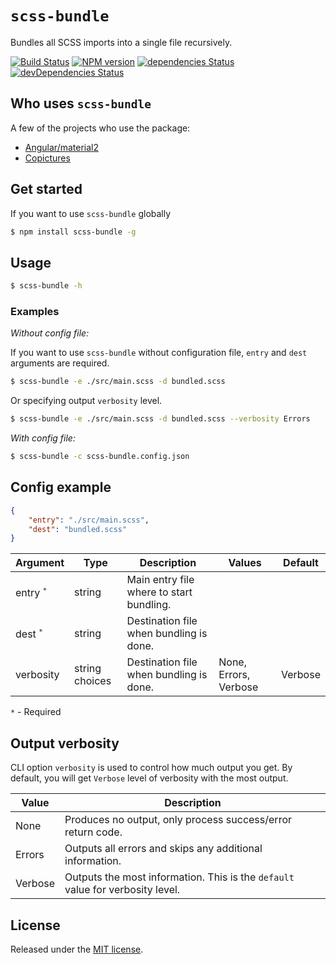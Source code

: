 # `scss-bundle`
Bundles all SCSS imports into a single file recursively.

[![Build Status](https://travis-ci.org/SimplrJS/scss-bundle.svg?branch=master)](https://travis-ci.org/SimplrJS/scss-bundle)
[![NPM version](http://img.shields.io/npm/v/scss-bundle.svg)](https://www.npmjs.com/package/scss-bundle) [![dependencies Status](https://david-dm.org/simplrjs/scss-bundle/status.svg)](https://david-dm.org/simplrjs/scss-bundle) [![devDependencies Status](https://david-dm.org/simplrjs/scss-bundle/dev-status.svg)](https://david-dm.org/simplrjs/scss-bundle?type=dev)

## Who uses `scss-bundle`
A few of the projects who use the package:
- [Angular/material2](https://github.com/angular/material2/blob/master/package.json#L107)
- [Copictures](https://copictures.com)

## Get started
If you want to use `scss-bundle` globally
```sh
$ npm install scss-bundle -g
```

## Usage
```sh
$ scss-bundle -h
```

### Examples
_Without config file:_

If you want to use `scss-bundle` without configuration file, `entry` and `dest` arguments are required.
```sh
$ scss-bundle -e ./src/main.scss -d bundled.scss
```
Or specifying output `verbosity` level.
```sh
$ scss-bundle -e ./src/main.scss -d bundled.scss --verbosity Errors
```


_With config file:_
```sh
$ scss-bundle -c scss-bundle.config.json
```

## Config example
```json
{
    "entry": "./src/main.scss",
    "dest": "bundled.scss"
}
```

| Argument             | Type   | Description                                         | Values                | Default |
|----------------------|--------|-----------------------------------------------------|-----------------------|---------|
| entry <sup>`*`</sup>  | string | Main entry file where to start bundling.            | ` `                   | ` `     |
| dest <sup>`*`</sup>   | string | Destination file when bundling is done.             | ` `                   | ` `     |
| verbosity            | string choices | Destination file when bundling is done.     | None, Errors, Verbose | Verbose |

`*` - Required

## Output verbosity
CLI option `verbosity` is used to control how much output you get. By default, you will get `Verbose` level of verbosity with the most output.

| Value   | Description                                                                |
|---------|----------------------------------------------------------------------------|
| None    | Produces no output, only process success/error return code.                |
| Errors  | Outputs all errors and skips any additional information.                   |
| Verbose | Outputs the most information. This is the `default` value for verbosity level. |

## License
Released under the [MIT license](LICENSE).
